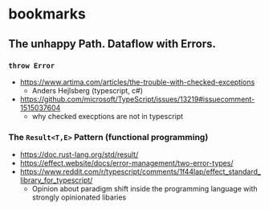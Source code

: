 # bookmarks

## The unhappy Path. Dataflow with Errors.

### `throw Error`
  * https://www.artima.com/articles/the-trouble-with-checked-exceptions
    * Anders Hejlsberg (typescript, c#)
  * https://github.com/microsoft/TypeScript/issues/13219#issuecomment-1515037604
    * why checked execptions are not in typescript
    
### The `Result<T,E>` Pattern (functional programming)
  * https://doc.rust-lang.org/std/result/
  * https://effect.website/docs/error-management/two-error-types/
  * https://www.reddit.com/r/typescript/comments/1f44lap/effect_standard_library_for_typescript/
    * Opinion about paradigm shift inside the programming language with strongly opinionated libaries
